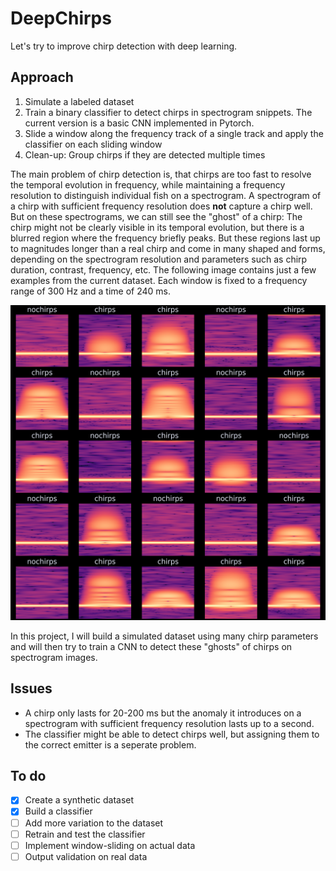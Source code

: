 # DeepChirps 

Let's try to improve chirp detection with deep learning.

## Approach

1. Simulate a labeled dataset 
2. Train a binary classifier to detect chirps in spectrogram snippets. The current version is a basic CNN implemented in Pytorch.
3. Slide a window along the frequency track of a single track and apply the classifier on each sliding window
4. Clean-up: Group chirps if they are detected multiple times

The main problem of chirp detection is, that chirps are too fast to resolve the temporal evolution in frequency, while maintaining a frequency resolution to distinguish individual fish on a spectrogram. A spectrogram of a chirp with sufficient frequency resolution does **not** capture a chirp well. But on these spectrograms, we can still see the "ghost" of a chirp: The chirp might not be clearly visible in its temporal evolution, but there is a blurred region where the frequency briefly peaks. But these regions last up to magnitudes longer than a real chirp and come in many shaped and forms, depending on the spectrogram resolution and parameters such as chirp duration, contrast, frequency, etc. The following image contains just a few examples from the current dataset. Each window is fixed to a frequency range of 300 Hz and a time of 240 ms.

![](assets/dataset.png)

In this project, I will build a simulated dataset using many chirp parameters and will then try to train a CNN to detect these "ghosts" of chirps on spectrogram images.

## Issues

- A chirp only lasts for 20-200 ms but the anomaly it introduces on a spectrogram with sufficient frequency resolution lasts up to a second. 
- The classifier might be able to detect chirps well, but assigning them to the correct emitter is a seperate problem.

## To do 

- [x] Create a synthetic dataset 
- [x] Build a classifier
- [ ] Add more variation to the dataset
- [ ] Retrain and test the classifier
- [ ] Implement window-sliding on actual data 
- [ ] Output validation on real data
